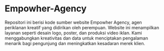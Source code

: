 # Empowher-Agency
Repositori ini berisi kode sumber website Empowher Agency, agen periklanan kreatif yang didirikan oleh perempuan. Website ini menampilkan layanan seperti desain logo, poster, dan produksi video iklan. Kami menggabungkan kreativitas dan data untuk menciptakan pengalaman menarik bagi pengunjung dan meningkatkan kesadaran merek klien.
